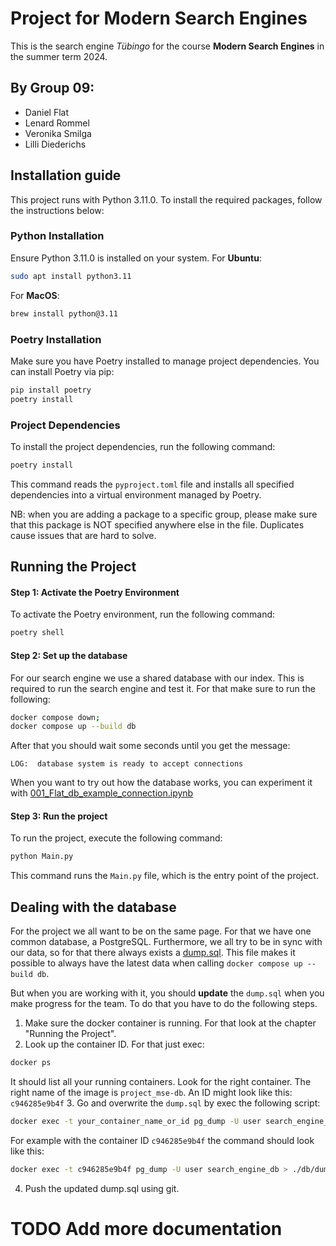 # Project for Modern Search Engines
This is the search engine *Tübingo* for the course **Modern Search Engines** in the summer term 2024.

## By Group 09:
 - Daniel Flat
 - Lenard Rommel
 - Veronika Smilga
 - Lilli Diederichs

## Installation guide
This project runs with Python 3.11.0. To install the required packages, follow the instructions below:

### Python Installation
Ensure Python 3.11.0 is installed on your system.
For **Ubuntu**:
```bash 
sudo apt install python3.11
```
For **MacOS**:
```bash
brew install python@3.11
```
### Poetry Installation
Make sure you have Poetry installed to manage project dependencies. You can install Poetry via pip:
```bash
pip install poetry
poetry install
```

### Project Dependencies
To install the project dependencies, run the following command:
```bash
poetry install
```
This command reads the `pyproject.toml` file and installs all specified dependencies into a virtual environment managed by Poetry.

NB: when you are adding a package to a specific group, please make sure that this package is NOT specified anywhere else in the file. Duplicates cause issues that are hard to solve.

## Running the Project
#### Step 1: Activate the Poetry Environment
To activate the Poetry environment, run the following command:
```bash
poetry shell
```

#### Step 2: Set up the database
For our search engine we use a shared database with our index. This is required
to run the search engine and test it. 
For that make sure to run the following:
```bash
docker compose down;
docker compose up --build db
```
After that you should wait some seconds until you get the message:

`LOG:  database system is ready to accept connections`

When you want to try out how the database works, you can experiment it with [001_Flat_db_example_connection.ipynb](exp/001_Flat_db_example_connection.ipynb)

#### Step 3: Run the project
To run the project, execute the following command:
```bash
python Main.py
```
This command runs the `Main.py` file, which is the entry point of the project.


## Dealing with the database 

For the project we all want to be on the same page. For that we have one common database, a PostgreSQL.
Furthermore, we all try to be in sync with our data, so for that there always exists a [dump.sql](./db/dump.sql).
This file makes it possible to always have the latest data when calling `docker compose up --build db`.

But when you are working with it, you should **update** the `dump.sql` when you make progress for the team. To do that you have to do the following steps.

1. Make sure the docker container is running. For that look at the chapter "Running the Project".
2. Look up the container ID. For that just exec:
```bash
docker ps
```
It should list all your running containers. Look for the right container. The right name of the image is `project_mse-db`.
An ID might look like this: `c946285e9b4f`
3. Go and overwrite the `dump.sql` by exec the following script:
```bash
docker exec -t your_container_name_or_id pg_dump -U user search_engine_db > ./db/dump.sql
```
For example with the container ID `c946285e9b4f` the command should look like this:
```bash
docker exec -t c946285e9b4f pg_dump -U user search_engine_db > ./db/dump.sql
```
4. Push the updated dump.sql using git.

# TODO Add more documentation




